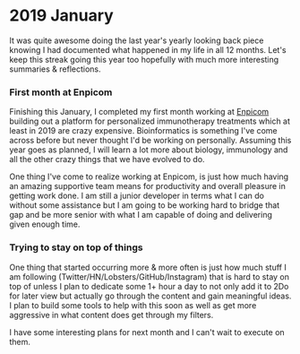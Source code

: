 # 2019 January

It was quite awesome doing the last year's yearly looking back piece knowing I had documented what happened in my life in all 12 months. Let's keep this streak going this year too hopefully with much more interesting summaries & reflections.

### First month at Enpicom

Finishing this January, I completed my first month working at [Enpicom](https://www.enpicom.com) building out a platform for personalized immunotherapy treatments which at least in 2019 are crazy expensive. Bioinformatics is something I've come across before but never thought I'd be working on personally. Assuming this year goes as planned, I will learn a lot more about biology, immunology and all the other crazy things that we have evolved to do.

One thing I've come to realize working at Enpicom, is just how much having an amazing supportive team means for productivity and overall pleasure in getting work done. I am still a junior developer in terms what I can do without some assistance but I am going to be working hard to bridge that gap and be more senior with what I am capable of doing and delivering given enough time.

### Trying to stay on top of things

One thing that started occurring more & more often is just how much stuff I am following (Twitter/HN/Lobsters/GitHub/Instagram) that is hard to stay on top of unless I plan to dedicate some 1+ hour a day to not only add it to 2Do for later view but actually go through the content and gain meaningful ideas. I plan to build some tools to help with this soon as well as get more aggressive in what content does get through my filters.

I have some interesting plans for next month and I can't wait to execute on them.
